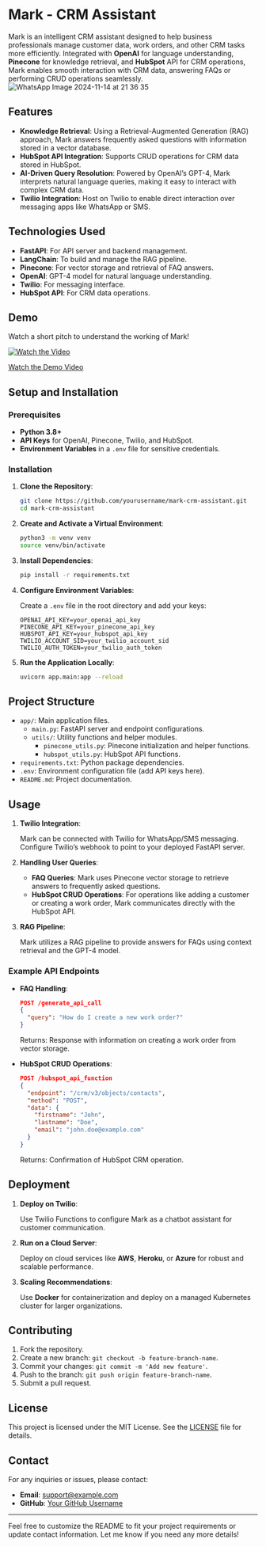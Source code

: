 # Mark - CRM Assistant

Mark is an intelligent CRM assistant designed to help business professionals manage customer data, work orders, and other CRM tasks more efficiently. Integrated with **OpenAI** for language understanding, **Pinecone** for knowledge retrieval, and **HubSpot** API for CRM operations, Mark enables smooth interaction with CRM data, answering FAQs or performing CRUD operations seamlessly.
![WhatsApp Image 2024-11-14 at 21 36 35](https://github.com/user-attachments/assets/34645fa9-ea63-4559-ab15-8cb488439346)

## Features

- **Knowledge Retrieval**: Using a Retrieval-Augmented Generation (RAG) approach, Mark answers frequently asked questions with information stored in a vector database.
- **HubSpot API Integration**: Supports CRUD operations for CRM data stored in HubSpot.
- **AI-Driven Query Resolution**: Powered by OpenAI’s GPT-4, Mark interprets natural language queries, making it easy to interact with complex CRM data.
- **Twilio Integration**: Host on Twilio to enable direct interaction over messaging apps like WhatsApp or SMS.

## Technologies Used

- **FastAPI**: For API server and backend management.
- **LangChain**: To build and manage the RAG pipeline.
- **Pinecone**: For vector storage and retrieval of FAQ answers.
- **OpenAI**: GPT-4 model for natural language understanding.
- **Twilio**: For messaging interface.
- **HubSpot API**: For CRM data operations.

## Demo
Watch a short pitch to understand the working of Mark!

[![Watch the Video](https://drive.google.com/file/d/1aDjtAoyz5sTl9jFiv8v5v2gAXGpS9uDR/view?usp=drive_link)](https://drive.google.com/file/d/1aDjtAoyz5sTl9jFiv8v5v2gAXGpS9uDR/view?usp=drive_link)

[Watch the Demo Video](https://drive.google.com/file/d/1aDjtAoyz5sTl9jFiv8v5v2gAXGpS9uDR/view?usp=drive_link)
## Setup and Installation

### Prerequisites

- **Python 3.8+**
- **API Keys** for OpenAI, Pinecone, Twilio, and HubSpot.
- **Environment Variables** in a `.env` file for sensitive credentials.

### Installation

1. **Clone the Repository**:

   ```bash
   git clone https://github.com/yourusername/mark-crm-assistant.git
   cd mark-crm-assistant
   ```

2. **Create and Activate a Virtual Environment**:

   ```bash
   python3 -m venv venv
   source venv/bin/activate
   ```

3. **Install Dependencies**:

   ```bash
   pip install -r requirements.txt
   ```

4. **Configure Environment Variables**:

   Create a `.env` file in the root directory and add your keys:

   ```plaintext
   OPENAI_API_KEY=your_openai_api_key
   PINECONE_API_KEY=your_pinecone_api_key
   HUBSPOT_API_KEY=your_hubspot_api_key
   TWILIO_ACCOUNT_SID=your_twilio_account_sid
   TWILIO_AUTH_TOKEN=your_twilio_auth_token
   ```

5. **Run the Application Locally**:

   ```bash
   uvicorn app.main:app --reload
   ```

## Project Structure

- `app/`: Main application files.
  - `main.py`: FastAPI server and endpoint configurations.
  - `utils/`: Utility functions and helper modules.
    - `pinecone_utils.py`: Pinecone initialization and helper functions.
    - `hubspot_utils.py`: HubSpot API functions.
- `requirements.txt`: Python package dependencies.
- `.env`: Environment configuration file (add API keys here).
- `README.md`: Project documentation.

## Usage

1. **Twilio Integration**:

   Mark can be connected with Twilio for WhatsApp/SMS messaging. Configure Twilio’s webhook to point to your deployed FastAPI server.

2. **Handling User Queries**:

   - **FAQ Queries**: Mark uses Pinecone vector storage to retrieve answers to frequently asked questions.
   - **HubSpot CRUD Operations**: For operations like adding a customer or creating a work order, Mark communicates directly with the HubSpot API.

3. **RAG Pipeline**:

   Mark utilizes a RAG pipeline to provide answers for FAQs using context retrieval and the GPT-4 model.

### Example API Endpoints

- **FAQ Handling**:

  ```json
  POST /generate_api_call
  {
    "query": "How do I create a new work order?"
  }
  ```

  Returns: Response with information on creating a work order from vector storage.

- **HubSpot CRUD Operations**:

  ```json
  POST /hubspot_api_function
  {
    "endpoint": "/crm/v3/objects/contacts",
    "method": "POST",
    "data": {
      "firstname": "John",
      "lastname": "Doe",
      "email": "john.doe@example.com"
    }
  }
  ```

  Returns: Confirmation of HubSpot CRM operation.

## Deployment

1. **Deploy on Twilio**:

   Use Twilio Functions to configure Mark as a chatbot assistant for customer communication.

2. **Run on a Cloud Server**:

   Deploy on cloud services like **AWS**, **Heroku**, or **Azure** for robust and scalable performance.

3. **Scaling Recommendations**:

   Use **Docker** for containerization and deploy on a managed Kubernetes cluster for larger organizations.

## Contributing

1. Fork the repository.
2. Create a new branch: `git checkout -b feature-branch-name`.
3. Commit your changes: `git commit -m 'Add new feature'`.
4. Push to the branch: `git push origin feature-branch-name`.
5. Submit a pull request.

## License

This project is licensed under the MIT License. See the [LICENSE](LICENSE) file for details.

## Contact

For any inquiries or issues, please contact:

- **Email**: support@example.com
- **GitHub**: [Your GitHub Username](https://github.com/yourusername)

---

Feel free to customize the README to fit your project requirements or update contact information. Let me know if you need any more details!















